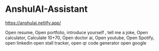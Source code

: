 # AnshulAI-Assistant
https://anshulai.netlify.app/



Open resume,
Open portfolio,
introduce yourself ,
tell me a joke,
Open calculator,
Calculate 10+70,
Open doctor ai,
Open youtube,
Open Spotify,
open linkedin 
open stall tracker,
open qr code generator 
open google